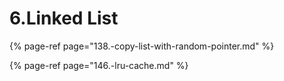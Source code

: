 # 6.Linked List

{% page-ref page="138.-copy-list-with-random-pointer.md" %}

{% page-ref page="146.-lru-cache.md" %}



